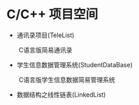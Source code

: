 # C/C++ 项目空间

* 通讯录项目(TeleList)  

&ensp;&ensp;&ensp;&ensp;C语言版简易通讯录

* 学生信息数据管理系统(StudentDataBase)  

&ensp;&ensp;&ensp;&ensp;C语言版学生信息数据简易管理系统

* 数据结构之线性链表(LinkedList)  

